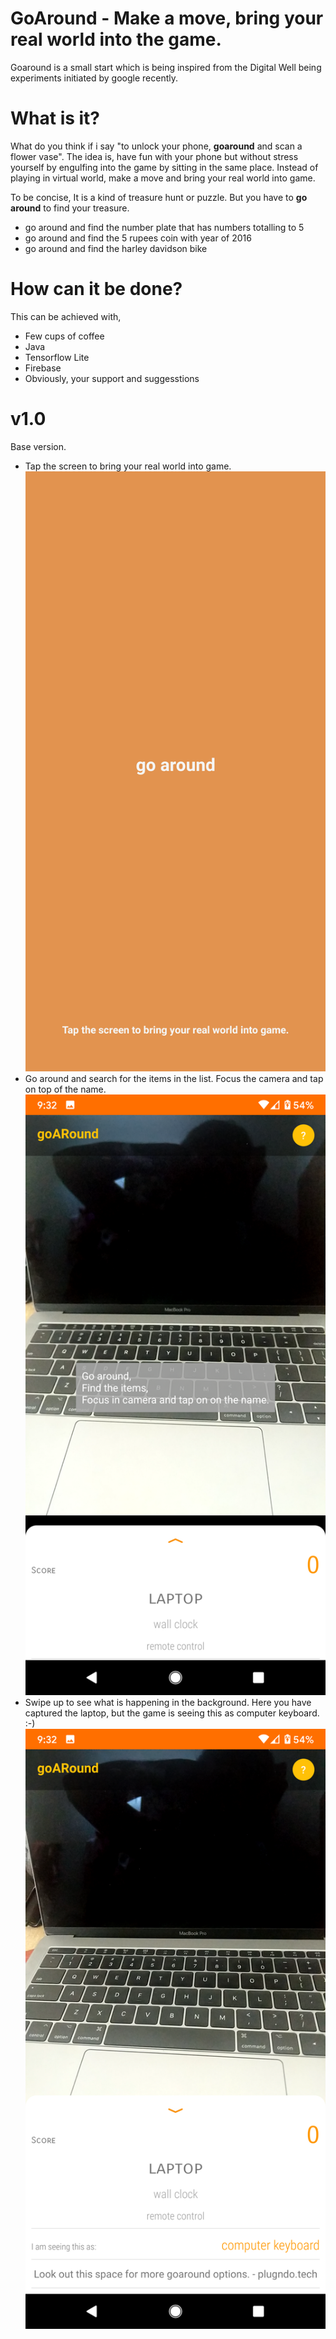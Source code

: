 # GoAround - Make a move, bring your real world into the game.
Goaround is a small start which is being inspired from the Digital Well being experiments initiated by google recently.

# What is it?
What do you think if i say "to unlock your phone, **goaround** and scan a flower vase". The idea is, have fun with your phone but without stress yourself by engulfing into the game by sitting in the same place. Instead of playing in virtual world, make a move and bring your real world into game.

To be concise, It is a kind of treasure hunt or puzzle. But you have to **go around** to find your treasure.
- go around and find the number plate that has numbers totalling to 5
- go around and find the 5 rupees coin with year of 2016
- go around and find the harley davidson bike

# How can it be done?
This can be achieved with,
- Few cups of coffee
- Java
- Tensorflow Lite
- Firebase
- Obviously, your support and suggesstions

# v1.0
Base version.
- Tap the screen to bring your real world into game.
![Home](https://github.com/sugumarworkspace/goaround/blob/master/screenshots/home.png)
- Go around and search for the items in the list. Focus the camera and tap on top of the name.
![Go 1](https://github.com/sugumarworkspace/goaround/blob/master/screenshots/go_1.png)
- Swipe up to see what is happening in the background. Here you have captured the laptop, but the game is seeing this as computer keyboard. :-)
![Go 2](https://github.com/sugumarworkspace/goaround/blob/master/screenshots/go_2.png)
